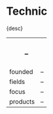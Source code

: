 # Technic

{desc}


<table>
  <tr>
    <th colspan="2"> <h3> – </h3> </th>
  </tr>
  <tr>
    <td> founded </td>
    <td> – </td>
  </tr>
  <tr>
    <td> fields </td>
    <td> – </td>
  </tr>
  <tr>
    <td> focus </td>
    <td> – </td>
  </tr>
  <tr>
    <td> products </td>
    <td> – </td>
  </tr>
</table>